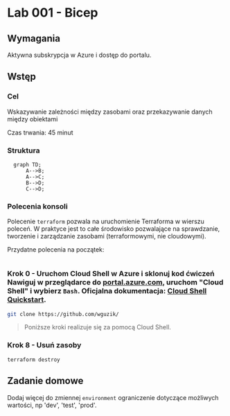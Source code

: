 # Lab 001 - Bicep

## Wymagania
Aktywna subskrypcja w Azure i dostęp do portalu.

## Wstęp
### Cel
Wskazywanie zależności między zasobami oraz przekazywanie danych między obiektami

Czas trwania: 45 minut

### Struktura
```mermaid
  graph TD;
      A-->B;
      A-->C;
      B-->D;
      C-->D;
```

### Polecenia konsoli
Polecenie `terraform` pozwala na uruchomienie Terraforma w wierszu poleceń. W praktyce jest to całe środowisko pozwalające na sprawdzanie, tworzenie i zarządzanie zasobami (terraformowymi, nie cloudowymi).

Przydatne polecenia na początek:
```bash

```

### Krok 0 - Uruchom Cloud Shell w Azure i sklonuj kod ćwiczeń Nawiguj w przeglądarce do [portal.azure.com](https://portal.azure.com), uruchom "Cloud Shell" i wybierz `Bash`.  Oficjalna dokumentacja: [Cloud Shell Quickstart](https://github.com/MicrosoftDocs/azure-docs/blob/main/articles/cloud-shell/quickstart.md).
```bash
git clone https://github.com/wguzik/
```

> Poniższe kroki realizuje się za pomocą Cloud Shell.



### Krok 8 - Usuń zasoby

```
terraform destroy
```

## Zadanie domowe
Dodaj więcej do zmiennej `environment` ograniczenie dotyczące możliwych wartości, np 'dev', 'test', 'prod'.